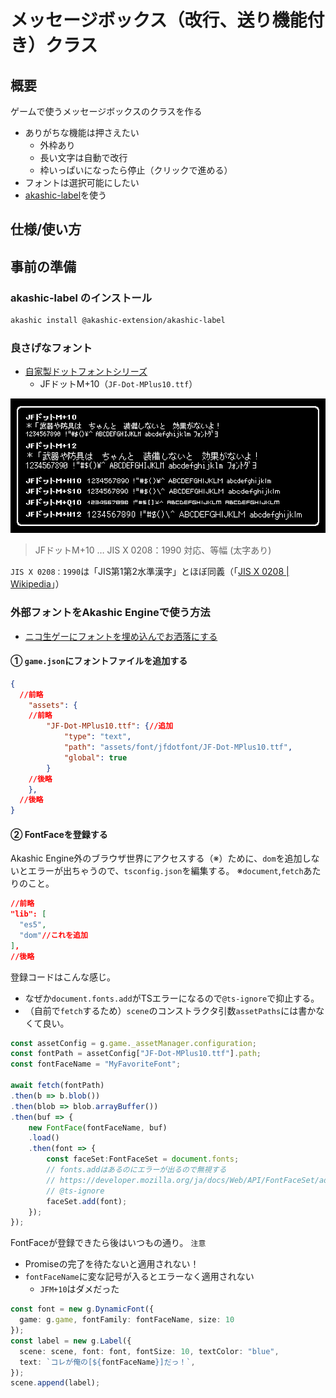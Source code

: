 メッセージボックス（改行、送り機能付き）クラス
==============================================

概要
----

ゲームで使うメッセージボックスのクラスを作る

- ありがちな機能は押さえたい
  - 外枠あり
  - 長い文字は自動で改行
  - 枠いっぱいになったら停止（クリックで進める）
- フォントは選択可能にしたい
- [akashic-label](https://github.com/akashic-games/akashic-label)を使う

仕様/使い方
-----------



事前の準備
----------

### akashic-label のインストール

```sh
akashic install @akashic-extension/akashic-label
```

### 良さげなフォント

- [自家製ドットフォントシリーズ](http://jikasei.me/font/jf-dotfont/)
  - JFドットM+10（`JF-Dot-MPlus10.ttf`）

![](./jfdotfont-sample-mplus.png)

> JFドットM+10 … JIS X 0208：1990 対応、等幅 (太字あり)

`JIS X 0208：1990`は「JIS第1第2水準漢字」とほぼ同義（「[JIS X 0208 | Wikipedia](https://ja.wikipedia.org/wiki/JIS_X_0208)」）

### 外部フォントをAkashic Engineで使う方法

- [ニコ生ゲーにフォントを埋め込んでお洒落にする](https://isobe-yaki.hateblo.jp/entry/2023/05/15/024253)

#### ① `game.json`にフォントファイルを追加する
```json
{
  //前略
	"assets": {
    //前略
		"JF-Dot-MPlus10.ttf": {//追加
			"type": "text",
			"path": "assets/font/jfdotfont/JF-Dot-MPlus10.ttf",
			"global": true
		}
    //後略
	},
  //後略
}
```

#### ② FontFaceを登録する

Akashic Engine外のブラウザ世界にアクセスする（※）ために、`dom`を追加しないとエラーが出ちゃうので、`tsconfig.json`を編集する。
※`document`,`fetch`あたりのこと。

```json
//前略
"lib": [
  "es5",
  "dom"//これを追加
],
//後略
```


登録コードはこんな感じ。
- なぜか`document.fonts.add`がTSエラーになるので`@ts-ignore`で抑止する。
- （自前で`fetch`するため）`scene`のコンストラクタ引数`assetPaths`には書かなくて良い。

```ts
const assetConfig = g.game._assetManager.configuration;
const fontPath = assetConfig["JF-Dot-MPlus10.ttf"].path;
const fontFaceName = "MyFavoriteFont";

await fetch(fontPath)
.then(b => b.blob())
.then(blob => blob.arrayBuffer())
.then(buf => {
    new FontFace(fontFaceName, buf)
    .load()
    .then(font => {
        const faceSet:FontFaceSet = document.fonts;
        // fonts.addはあるのにエラーが出るので無視する
        // https://developer.mozilla.org/ja/docs/Web/API/FontFaceSet/add
        // @ts-ignore
        faceSet.add(font);
    });
});        
```

FontFaceが登録できたら後はいつもの通り。
`注意`
- Promiseの完了を待たないと適用されない！
- `fontFaceName`に変な記号が入るとエラーなく適用されない
  - `JFM+10`はダメだった
```ts
const font = new g.DynamicFont({
  game: g.game, fontFamily: fontFaceName, size: 10
});
const label = new g.Label({
  scene: scene, font: font, fontSize: 10, textColor: "blue",
  text: `コレが俺の[${fontFaceName}]だっ！`,
});
scene.append(label);
```